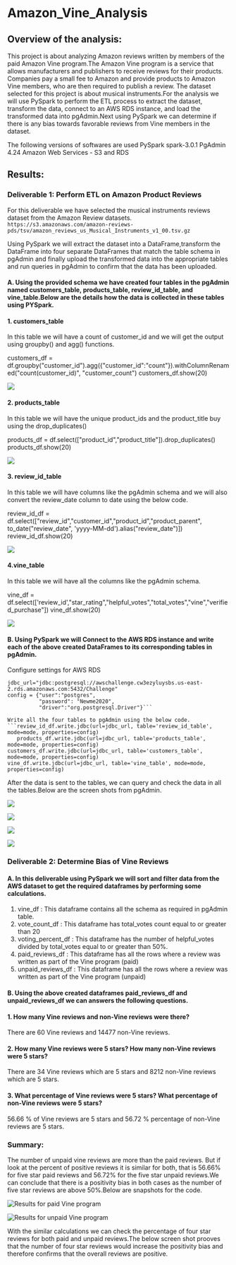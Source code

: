 # Amazon_Vine_Analysis
## Overview of the analysis:
This project is about analyzing Amazon reviews written by members of the paid Amazon Vine program.The Amazon Vine program is a service that allows manufacturers and publishers to receive reviews for their products. Companies pay a small fee to Amazon and provide products to Amazon Vine members, who are then required to publish a review.
The dataset selected for this project is about musical instruments.For the analysis we will use PySpark to perform the ETL process to extract the dataset, transform the data, connect to an AWS RDS instance, and load the transformed data into pgAdmin.Next using PySpark we can determine if there is any bias towards favorable reviews from Vine members in the dataset.

The following versions of softwares are used
PySpark spark-3.0.1
PgAdmin 4.24
Amazon Web Services - S3 and RDS

## Results:
### Deliverable 1: Perform ETL on Amazon Product Reviews
For this deliverable we have selected the musical instruments reviews dataset from the Amazon Review datasets.
```https://s3.amazonaws.com/amazon-reviews-pds/tsv/amazon_reviews_us_Musical_Instruments_v1_00.tsv.gz```

Using PySpark we will extract the dataset into a DataFrame,transform the DataFrame into four separate DataFrames that match the table schema in pgAdmin and finally upload the transformed data into the appropriate tables and run queries in pgAdmin to confirm that the data has been uploaded.

#### A. Using the provided schema we have created four tables in the pgAdmin named customers_table, products_table, review_id_table, and vine_table.Below are the details how the data is collected in these tables using PYSpark.

#### 1. customers_table
In this table we will have a count of customer_id and we will get the output using groupby() and agg() functions.


customers_df = df.groupby("customer_id").agg({"customer_id":"count"}).withColumnRenamed("count(customer_id)", "customer_count")
customers_df.show(20) 

![](https://github.com/Akshaya-Kamble/Amazon_Vine_Analysis/blob/main/Refrence%20images/customers_df.PNG) 

#### 2. products_table
In this table we will have the unique product_ids and the product_title buy using the drop_duplicates()

products_df = df.select(["product_id","product_title"]).drop_duplicates()
products_df.show(20)

![](https://github.com/Akshaya-Kamble/Amazon_Vine_Analysis/blob/main/Refrence%20images/products_df.PNG) 

#### 3. review_id_table
In this table we will have columns like the pgAdmin schema and we will also convert the review_date column to date using the below code.

review_id_df = df.select(["review_id","customer_id","product_id","product_parent", to_date("review_date", 'yyyy-MM-dd').alias("review_date")])
review_id_df.show(20)

![](https://github.com/Akshaya-Kamble/Amazon_Vine_Analysis/blob/main/Refrence%20images/review_id_df.PNG) 

#### 4.vine_table
In this table we will have all the columns like the pgAdmin schema.

vine_df = df.select(['review_id',"star_rating","helpful_votes","total_votes","vine","verified_purchase"])
vine_df.show(20)

![](https://github.com/Akshaya-Kamble/Amazon_Vine_Analysis/blob/main/Refrence%20images/vine_df.PNG) 

#### B. Using PySpark we will Connect to the AWS RDS instance and write each of the above created DataFrames to its corresponding tables in pgAdmin.

Configure settings for AWS RDS
```mode = "append"
jdbc_url="jdbc:postgresql://awschallenge.cw3ezyluysbs.us-east-2.rds.amazonaws.com:5432/Challenge"
config = {"user":"postgres", 
          "password": "Newme2020", 
          "driver":"org.postgresql.Driver"}```

Write all the four tables to pgAdmin using the below code.
```review_id_df.write.jdbc(url=jdbc_url, table='review_id_table', mode=mode, properties=config)
   products_df.write.jdbc(url=jdbc_url, table='products_table', mode=mode, properties=config)
customers_df.write.jdbc(url=jdbc_url, table='customers_table', mode=mode, properties=config)
vine_df.write.jdbc(url=jdbc_url, table='vine_table', mode=mode, properties=config)
```

After the data is sent to the tables, we can query and check the data in all the tables.Below are the screen shots from pgAdmin.

![](https://github.com/Akshaya-Kamble/Amazon_Vine_Analysis/blob/main/Refrence%20images/customers_table.PNG)

![](https://github.com/Akshaya-Kamble/Amazon_Vine_Analysis/blob/main/Refrence%20images/products_table.PNG)

![](https://github.com/Akshaya-Kamble/Amazon_Vine_Analysis/blob/main/Refrence%20images/review_id_table.PNG)

![](https://github.com/Akshaya-Kamble/Amazon_Vine_Analysis/blob/main/Refrence%20images/vine_table.PNG)

### Deliverable 2: Determine Bias of Vine Reviews
#### A. In this deliverable using PySpark we will sort and filter data from the AWS dataset to get the required dataframes by performing some calculations. 
1. vine_df : This dataframe contains all the schema as required in pgAdmin table.
2. vote_count_df : This dataframe has total_votes count equal to or greater than 20
3. voting_percent_df : This dataframe has the number of helpful_votes divided by total_votes equal to or greater than 50%.
4. paid_reviews_df : This dataframe has all the rows where a review was written as part of the Vine program (paid)
5. unpaid_reviews_df : This dataframe has all the rows where a review was written as part of the Vine program (unpaid)


#### B. Using the above created dataframes paid_reviews_df and unpaid_reviews_df we can answers the following questions.

#### 1. How many Vine reviews and non-Vine reviews were there?
There are 60 Vine reviews and 14477 non-Vine reviews.

#### 2. How many Vine reviews were 5 stars? How many non-Vine reviews were 5 stars?
There are 34 Vine reviews which are 5 stars and 8212 non-Vine reviews which are 5 stars.

#### 3. What percentage of Vine reviews were 5 stars? What percentage of non-Vine reviews were 5 stars?
56.66 % of Vine reviews are 5 stars and 56.72 % percentage of non-Vine reviews are 5 stars.

### Summary: 
The number of unpaid vine reviews are more than the paid reviews. But if look at the percent of positive reviews it is similar for both, that is 56.66% for five star paid reviews and 56.72% for the five star unpaid reviews.We can conclude that there is a positivity bias in both cases as the number of five star reviews are above 50%.Below are snapshots for the code.

![Results for paid Vine program](https://github.com/Akshaya-Kamble/Amazon_Vine_Analysis/blob/main/Refrence%20images/paid.PNG)

![Results for unpaid Vine program](https://github.com/Akshaya-Kamble/Amazon_Vine_Analysis/blob/main/Refrence%20images/unpaid.PNG)

With the similar calculations we can check the percentage of four star reviews for both paid and unpaid reviews.The below screen shot prooves that the number of four star reviews would increase the positivity bias and therefore confirms that the overall reviews are positive.



